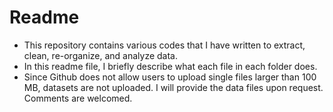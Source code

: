 # Readme

- This repository contains various codes that I have written to extract, clean, re-organize, and analyze data.   
- In this readme file, I briefly describe what each file in each folder does.     
- Since Github does not allow users to upload single files larger than 100 MB, datasets are not uploaded. I will provide the data files upon request. Comments are welcomed.

<!-- ## RA work-->




<!-- ## Course projects or homework->




<!-- ## Others -->